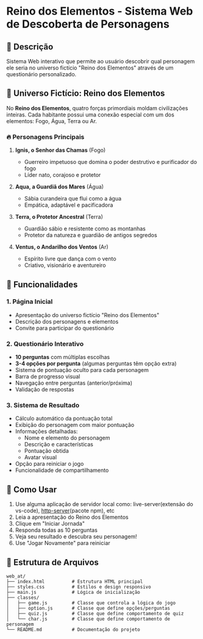 # Reino dos Elementos - Sistema Web de Descoberta de Personagens

## 📝 Descrição

Sistema Web interativo que permite ao usuário descobrir qual personagem ele seria no universo fictício "Reino dos Elementos" através de um questionário personalizado.

## 🌟 Universo Fictício: Reino dos Elementos

No **Reino dos Elementos**, quatro forças primordiais moldam civilizações inteiras. Cada habitante possui uma conexão especial com um dos elementos: Fogo, Água, Terra ou Ar.

### 🔥 Personagens Principais

1. **Ignis, o Senhor das Chamas** (Fogo)
   - Guerreiro impetuoso que domina o poder destrutivo e purificador do fogo
   - Líder nato, corajoso e protetor

2. **Aqua, a Guardiã dos Mares** (Água) 
   - Sábia curandeira que flui como a água
   - Empática, adaptável e pacificadora

3. **Terra, o Protetor Ancestral** (Terra)
   - Guardião sábio e resistente como as montanhas
   - Protetor da natureza e guardião de antigos segredos

4. **Ventus, o Andarilho dos Ventos** (Ar)
   - Espírito livre que dança com o vento
   - Criativo, visionário e aventureiro

## 🚀 Funcionalidades

### 1. Página Inicial
- Apresentação do universo fictício "Reino dos Elementos"
- Descrição dos personagens e elementos
- Convite para participar do questionário

### 2. Questionário Interativo
- **10 perguntas** com múltiplas escolhas
- **3-4 opções por pergunta** (algumas perguntas têm opção extra)
- Sistema de pontuação oculto para cada personagem
- Barra de progresso visual
- Navegação entre perguntas (anterior/próxima)
- Validação de respostas

### 3. Sistema de Resultado
- Cálculo automático da pontuação total
- Exibição do personagem com maior pontuação
- Informações detalhadas:
  - Nome e elemento do personagem
  - Descrição e características
  - Pontuação obtida
  - Avatar visual
- Opção para reiniciar o jogo
- Funcionalidade de compartilhamento



## 🎯 Como Usar

1. Use alguma aplicação de servidor local como: live-server(extensão do vs-code), [http-server](https://www.npmjs.com/package/http-server)(pacote npm), etc
2. Leia a apresentação do Reino dos Elementos
3. Clique em "Iniciar Jornada" 
4. Responda todas as 10 perguntas
5. Veja seu resultado e descubra seu personagem!
6. Use "Jogar Novamente" para reiniciar



## 📂 Estrutura de Arquivos

```
web_at/
├── index.html          # Estrutura HTML principal
├── styles.css          # Estilos e design responsivo  
├── main.js             # Lógica de inicialização 
├── classes/
│   ├── game.js         # Classe que controla a lógica do jogo
│   ├── option.js       # Classe que define opções/perguntas
│   ├── quiz.js         # Classe que define comportamento de quiz
│   └── char.js         # Classe que define comportamento de personagem
└── README.md           # Documentação do projeto
```


